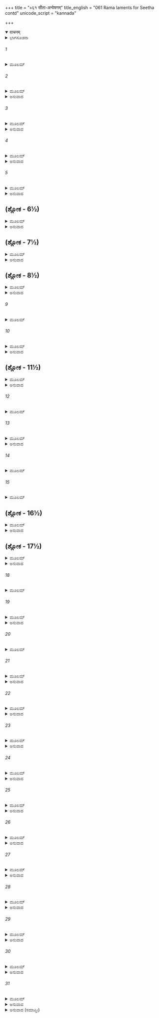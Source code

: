 +++
title = "०६१ सीता-अन्वेषणम्"
title_english = "061 Rama laments for Seetha contd"
unicode_script = "kannada"

+++
<details open><summary>वाचनम्</summary>

<div class="audioEmbed"  caption="श्रीराम-हरिसीताराममूर्ति-घनपाठिभ्यां वचनम्" src="https://archive.org/download/Ramayana-recitation-Sriram-harisItArAmamUrti-Ghanapaati-v2/Kanda_3/Kanda_3_ARK-061-Sitaa_Anveshanam.mp3"></div>
</details>



<details><summary>ಭಾಗಸೂಚನಾ</summary>

ಶ್ರೀರಾಮ ಲಕ್ಷ್ಮಣರಿಂದ ಪುನಃ ಸೀತೆಯ ಅನ್ವೇಷಣೆ, ಶ್ರೀರಾಮನ ವಿಲಾಪ
</details>

###### 1


<details><summary>ಮೂಲಮ್</summary>

ದೃಷ್ಟ್ವಾಽಽಶ್ರಮಪದಂ ಶೂನ್ಯಂ ರಾಮೋ ದಶರಥಾತ್ಮಜಃ ।  
ರಹಿತಾಂ ಪರ್ಣಶಾಲಾಂ ಚ ಪ್ರವಿದ್ಧಾನ್ಯಾಸನಾನಿ ಚ ॥
</details>

###### 2


<details><summary>ಮೂಲಮ್</summary>

ಅದೃಷ್ಟ್ವಾ ತತ್ರ ವೈದೇಹೀಂ ಸಂನಿರೀಕ್ಷ್ಯ ಚ ಸರ್ವಶಃ ।  
ಉವಾಚ ರಾಮಃ ಪ್ರಾಕ್ರುಶ್ಯ ಪ್ರಗೃಹ್ಯ ರುಚಿರೌ ಭುಜೌ ॥
</details>

<details><summary>ಅನುವಾದ</summary>

ಎಲ್ಲೆಡೆ ಹುಡುಕಿ ಶ್ರೀರಾಮನು ಲಕ್ಷ್ಮಣನೊಡನೆ ಪುನಃ ಆಶ್ರಮಕ್ಕೆ ಬಂದಾಗಲೂ ಪರ್ಣಶಾಲೆಯು ಶೂನ್ಯವಾಗಿತ್ತು. ಸೀತೆಯು ಇರಲಿಲ್ಲ. ಆಸನಗಳೆಲ್ಲ ಅಸ್ತವ್ಯಸ್ತವಾಗಿ ಬಿದ್ದಿದ್ದವು. ಆಶ್ರಮದ ಎಲ್ಲಕಡೆ ದಿಟ್ಟಿಸಿನೋಡಿದರೂ ವೈದೇಹಿಯು ಕಾಣದಿದ್ದಾಗ ಶ್ರೀರಾಮನು ತನ್ನ ಸುಂದರ ಭುಜಗಳನ್ನೆತ್ತಿ ಸೀತಾ-ಸೀತಾ ಎಂದು ಜೋರಾಗಿ ಕರೆಯುತ್ತಾ ಲಕ್ಷ್ಮಣನಲ್ಲಿ ಹೇಳಿದನು.॥1-2॥
</details>

###### 3


<details><summary>ಮೂಲಮ್</summary>

ಕ್ವ ನು ಲಕ್ಷ್ಮಣ ವೈದೇಹೀ ಕಂ ವಾ ದೇಶಮಿತೋ ಗತಾ ।  
ಕೇನಾಹೃತಾ ವಾ ಸೌಮಿತ್ರೇ ಭಕ್ಷಿತಾ ಕೇನ ವಾ ಪ್ರಿಯಾ ॥
</details>

<details><summary>ಅನುವಾದ</summary>

ತಮ್ಮ ಲಕ್ಷ್ಮಣ! ವೈದೇಹಿ ಎಲ್ಲಿರುವಳು? ಇಲ್ಲಿಂದ ಯಾವ ದೇಶಕ್ಕೆ ಹೋದಳು? ಸುಮಿತ್ರಾನಂದನ! ನನ್ನ ಪ್ರಿಯೆ ಸೀತೆಯನ್ನು ಯಾರು ಕದ್ದುಕೊಂಡು ಹೋದರು? ಅಥವಾ ಯಾವ ರಾಕ್ಷಸನು ತಿಂದುಹಾಕಿದನು.॥3॥
</details>

###### 4


<details><summary>ಮೂಲಮ್</summary>

ವೃಕ್ಷೇಣಾವಾರ್ಯ ಯದಿ ಮಾಂ ಸೀತೇ ಹಸಿತುಮಿಚ್ಛಸಿ ।  
ಅಲಂ ತೇ ಹಸಿತೇನಾದ್ಯ ಮಾಂ ಭಜಸ್ವ ಸುದುಃಖಿತಮ್ ॥
</details>

<details><summary>ಅನುವಾದ</summary>

(ಮತ್ತೆ ಅವನು ಸೀತೆಯನ್ನು ಸಂಬೋಧಿಸುತ್ತಾ) ಸೀತೇ! ನೀನು ಮರಗಳ ಮರೆಯಲ್ಲಿ ಅಡಗಿದ್ದು ನನ್ನೊಂದಿಗೆ ವಿನೋದ ಮಾಡುತ್ತಿದ್ದರೆ ಈ ಸಮಯ ಸರಿಯಲ್ಲ, ನಾನು ಬಹಳ ದುಃಖಿತನಾಗಿದ್ದನೆ. ನನ್ನ ಬಳಿಗೆ ಬಾ.॥4॥
</details>

###### 5


<details><summary>ಮೂಲಮ್</summary>

ಯೈಃ ಪರಿಕ್ರೀಡಸೇ ಸೀತೇ ವಿಶ್ವಸ್ತೈರ್ಮೃಗಪೋತಕೈಃ ।  
ಏತೇ ಹೀನಾಸ್ತ್ವಯಾ ಸೌಮ್ಯೇ ಧ್ಯಾಯಂತ್ಯಸ್ರಾವಿಲೇಕ್ಷಣಾಃ ॥
</details>

<details><summary>ಅನುವಾದ</summary>

ಸೌಮ್ಯಳಾದ ಸೀತೇ! ನೀನು ಅಪಾರ ವಿಶ್ವಾಸವನ್ನಿಟ್ಟಿದ್ದ ಈ ಜಿಂಕೆಮರಿಗಳೊಂದಿಗೆ ನೀನು ಆಟವಾಡುತ್ತಿದ್ದೆಯಲ್ಲ? ಅವು ಇಂದು ನೀನಿಲ್ಲದೆ ದುಃಖಿಯಾಗಿ ಕಣ್ಣೀರು ಸುರಿಸುತ್ತಾ ಚಿಂತಿತವಾಗಿವೆ.॥5॥
</details>

## (ಶ್ಲೋಕ - 6½)


<details><summary>ಮೂಲಮ್</summary>

ಸೀತಯಾ ರಹಿತೋಽಹಂ ವೈ ನ ಹಿ ಜೀವಾಮಿ ಲಕ್ಷ್ಮಣ ।  
ವೃತಂ ಶೋಕೇನ ಮಹತಾ ಸೀತಾಹರಣಜೇನ ಮಾಮ್ ॥  
ಪರಲೋಕೇ ಮಹಾರಾಜೋ ನೂನಂ ದ್ರಕ್ಷ್ಯತಿ ಮೇ ಪಿತಾ ।
</details>

<details><summary>ಅನುವಾದ</summary>

ಲಕ್ಷ್ಮಣ! ಸೀತೆಯಿಲ್ಲದೆ ನಾನು ಬದುಕಿರಲಾರೆ, ಸೀತಾಪಹಾರದ ಮಹಾಶೋಕವು ನನ್ನನ್ನು ಆವರಿಸಿಕೊಂಡಿದೆ. ನಿಶ್ಚಯವಾಗಿ ಈಗ ಪರಲೋಕದಲ್ಲಿ ಇರುವ ನನ್ನ ತಂದೆಯು ನನ್ನನ್ನು ನೋಡುವರು.॥6½॥
</details>

## (ಶ್ಲೋಕ - 7½)


<details><summary>ಮೂಲಮ್</summary>

ಕಥಂ ಪ್ರತಿಜ್ಞಾಂ ಸಂಶ್ರುತ್ಯ ಮಯಾ ತ್ವಮಭಿಯೋಜಿತಃ ॥  
ಅಪೂರಯಿತ್ವಾ ತಂ ಕಾಲಂ ಮತ್ಸಕಾಶಮಿಹಾಗತಃ ।
</details>

<details><summary>ಅನುವಾದ</summary>

ಅವರು ನನ್ನನ್ನು ನಿಂದಿಸುತ್ತಾ ಹೇಳುವರು - ನಾನಾದರೋ ನಿನಗೆ ವನವಾಸಕ್ಕಾಗಿ ಆಜ್ಞಾಪಿಸಿದ್ದೆ. ನೀನೂ ಕೂಡ ಅಲ್ಲಿರಲು ಪ್ರತಿಜ್ಞೆಮಾಡಿದ್ದೆ. ಮತ್ತೆ ಅಷ್ಟು ಸಮಯ ಅಲ್ಲಿರದೆ ಪ್ರತಿಜ್ಞೆಯನ್ನು ಪೂರ್ಣಗೊಳಿಸದೆಯೇ ಇಲ್ಲಿಗೆ ಏಕೆ ಬಂದೆ.॥7½॥
</details>

## (ಶ್ಲೋಕ - 8½)


<details><summary>ಮೂಲಮ್</summary>

ಕಾಮವೃತ್ತಮನಾರ್ಯಂ ವಾ ಮೃಷಾವಾದಿನಮೇವ ಚ ॥  
ಧಿಕ್ತ್ವಾಮಿತಿ ಪರೇ ಲೋಕೇ ವ್ಯಕ್ತಂ ವಕ್ಷ್ಯತಿ ಮೇ ಪಿತಾ ।
</details>

<details><summary>ಅನುವಾದ</summary>

ನಿನ್ನಂತಹ ಸ್ವೇಚ್ಛಾಚಾರೀ, ಅನಾರ್ಯ, ಮಿಥ್ಯಾವಾದಿಗೆ ಧಿಕ್ಕಾರವಿರಲಿ. ಹೀಗೆ ಪರಲೋಕದಲ್ಲಿ ತಂದೆಯವರು ನನ್ನನ್ನು ಖಂಡಿತವಾಗಿ ಕೇಳುವರು.॥8½॥
</details>

###### 9


<details><summary>ಮೂಲಮ್</summary>

ವಿವಶಂ ಶೋಕಸಂತಪ್ತಂ ದೀನಂ ಭಗ್ನಮನೋರಥಮ್ ॥
</details>

###### 10


<details><summary>ಮೂಲಮ್</summary>

ಮಾಮಿಹೋತ್ಸೃಜ್ಯ ಕರುಣಂ ಕೀರ್ತಿರ್ನರಮಿವಾನೃಜುಮ್ ।  
ಕ್ವ ಗಚ್ಛಸಿ ವರಾರೋಹೇ ಮಾ ಮೋತ್ಸೃಜ ಸುಮಧ್ಯಮೇ ॥
</details>

<details><summary>ಅನುವಾದ</summary>

ವರಾರೋಹೆ! ಸೀತೇ! ನಾನು ವಿವಶ, ಶೋಕಸಂತಪ್ತ, ದೀನ, ಭಗ್ನಮನೋರಥನಾಗಿ ಕರುಣಾಜನಕ ಅವಸ್ಥೆಯಲ್ಲಿ ಬಿದ್ದಿರುವೆನು. ಕುಟಿಲ ಮನುಷ್ಯನನ್ನು ಕೀರ್ತಿಯು ತ್ಯಜಿಸುವಂತೆಯೇ ನೀನು ಇಲ್ಲಿ ನನ್ನನ್ನು ಬಿಟ್ಟು ಎಲ್ಲಿಗೆ ಹೊರಟು ಹೋಗಿರುವೆ? ನನ್ನನ್ನು ಬಿಟ್ಟು ಹೋಗಬೇಡ, ಬಿಟ್ಟು ಹೋಗಬೇಡ.॥9-10॥
</details>

## (ಶ್ಲೋಕ - 11½)


<details><summary>ಮೂಲಮ್</summary>

ತ್ವಯಾ ವಿರಹಿತಶ್ಚಾಹಂ ತ್ಯಕ್ಷ್ಯೇ ಜೀವಿತಮಾತ್ಮನಃ ।  
ಇತೀವ ವಿಲಪನ್ರಾಮಃ ಸೀತಾದರ್ಶನಲಾಲಸಃ ॥  
ನ ದದರ್ಶ ಸುದುಃಖಾರ್ತೋ ರಾಘವೋ ಜನಕಾತ್ಮಜಾಮ್ ।
</details>

<details><summary>ಅನುವಾದ</summary>

ನಿನ್ನ ವಿಯೋಗದಲ್ಲಿ ನಾನು ಪ್ರಾಣ ತ್ಯಾಗ ಮಾಡುವೆನು. ಹೀಗೆ ಅತ್ಯಂತ ದುಃಖಿತನಾಗಿ ವಿಲಾಪಿಸುತ್ತಿರುವ ರಘುಕುಲನಂದನ ಶ್ರೀರಾಮನು ಸೀತೆಯ ದರ್ಶನಕ್ಕಾಗಿ ಅತ್ಯಂತ ಉತ್ಕಂಠಿತನಾದವನು, ಆದರೂ ಅವನಿಗೆ ಜಾನಕಿಯು ಕಂಡುಬಂದಿಲ್ಲ.॥11½॥
</details>

###### 12


<details><summary>ಮೂಲಮ್</summary>

ಅನಾಸಾದಯಮಾನಂ ತಂ ಸೀತಾಂ ಶೋಕಪರಾಯಣಮ್ ॥
</details>

###### 13


<details><summary>ಮೂಲಮ್</summary>

ಪಂಕಮಾಸಾದ್ಯ ವಿಪುಲಂ ಸೀದಂತಮಿವ ಕುಂಜರಮ್ ।  
ಲಕ್ಷ್ಮಣೋ ರಾಮಮತ್ಯರ್ಥಮುವಾಚ ಹಿತಕಾಮ್ಯಯಾ ॥
</details>

<details><summary>ಅನುವಾದ</summary>

ಭಾರೀ ಕೆಸರಿನಲ್ಲಿ ಸಿಕ್ಕಿಹಾಕಿಕೊಂಡು ಕಷ್ಟಪಡುತ್ತಿರುವ ಆನೆಯಂತೆ ಸೀತೆಯನ್ನು ಪಡೆಯದೆ ಅತ್ಯಂತ ಶೋಕದಲ್ಲಿ ಮುಳುಗಿದ ಶ್ರೀರಾಮನ ಹಿತದ ಕಾಮನೆಯಿಂದ ಲಕ್ಷ್ಮಣನು ಅವನಲ್ಲಿ ಹೀಗೆ ಹೇಳಿದನು.॥12-13॥
</details>

###### 14


<details><summary>ಮೂಲಮ್</summary>

ಮಾ ವಿಷಾದಂ ಮಹಾಬುದ್ಧೇ ಕುರು ಯತ್ನಂ ಮಯಾ ಸಹ ।  
ಇದಂ ಗಿರಿವರಂ ವೀರ ಬಹುಕಂದರಶೋಭಿತಮ್ ॥
</details>

###### 15


<details><summary>ಮೂಲಮ್</summary>

ಪ್ರಿಯಕಾನನ ಸಂಚಾರಾ ವನೋನ್ಮತ್ತಾ ಚ ಮೈಥಿಲೀ ।  
ಸಾ ವನಂ ವಾ ಪ್ರವಿಷ್ಟಾ ಸ್ಯಾನ್ನಲಿನೀಂ ವಾ ಸುಪುಷ್ಟಿತಾಮ್ ॥
</details>

## (ಶ್ಲೋಕ - 16½)


<details><summary>ಮೂಲಮ್</summary>

ಸರಿತಂ ವಾಪಿ ಸಂಪ್ರಾಪ್ತಾ ಮೀನವಂಜುಲಸೇವಿತಾಮ್ ।  
ವಿತ್ರಾಸಯಿತುಕಾಮಾ ವಾ ಲೀನಾ ಸ್ಯಾತ್ಕಾನನೇ ಕ್ವಚಿತ್ ॥  
ಜಿಜ್ಞಾಸಮಾನಾ ವೈದೇಹೀ ತ್ವಾಂ ಮಾಂ ಚ ಪುರುಷರ್ಷಭ ।
</details>

<details><summary>ಅನುವಾದ</summary>

ಮಹಾಬಾಹೋ! ನೀನು ವಿಷಾದಪಡಬೇಡ, ನನ್ನೊಂದಿಗೆ ಸೀತೆಯನ್ನು ಹುಡುಕಲು ಪ್ರಯತ್ನಿಸು. ವೀರವರನೇ! ಎದುರಿಗೆ ಅನೇಕ ಗುಹೆಗಳಿಂದ ಕೂಡಿದ ಎತ್ತರವಾದ ಪರ್ವತವು ಕಂಡು ಬರುತ್ತಿದೆಯಲ್ಲ, ಮಿಥಿಲೇಶಕುಮಾರಿಗೆ ವನದಲ್ಲಿ ತಿರುಗಾಡುವುದು ಪ್ರಿಯವಾಗಿತ್ತು. ಆದ್ದರಿಂದ ವನಕ್ಕೆ ಹೋಗಿರಬಹುದು, ಅಥವಾ ಸುಂದರ ಕಮಲಪುಷ್ಪಗಳಿಂದ ತುಂಬಿದ ಈ ಸರೋವರದ ಬಳಿಗೆ ಅಥವಾ ಬೆಟ್ಟಗಳಿಂದ ಸುಶೋಭಿತ ನದಿಯ ತೀರಕ್ಕೆ ಹೋಗಿರಬಹುದು. ಪುರುಷ ಪ್ರವರ! ನಮ್ಮನ್ನು ಹೆದರಿಸಲು ಅಥವಾ ನಾವಿಬ್ಬರು ಹೆದರುತ್ತೇವೊ ಇಲ್ಲವೋ ಎಂಬುದನ್ನು ನೋಡಲು ಕಾಡಿನಲ್ಲಿ ಎಲ್ಲಾದರೂ ಅಡಗಿರಬಹುದು.॥14-16½॥
</details>

## (ಶ್ಲೋಕ - 17½)


<details><summary>ಮೂಲಮ್</summary>

ತಸ್ಯಾ ಹ್ಯನ್ವೇಷಣೇ ಶ್ರೀಮನ್ ಕ್ಷಿಪ್ರಮೇವ ಯತಾವಹೇ ॥  
ವನಂ ಸರ್ವಂ ವಿಚಿನುವೋ ಯತ್ರ ಸಾ ಜನಕಾತ್ಮಜಾ ।
</details>

<details><summary>ಅನುವಾದ</summary>

ಆದ್ದರಿಂದ ಶ್ರೀಮಾನ್ ರಾಮ! ವನದಲ್ಲಿ ಇಲ್ಲೇ ಎಲ್ಲಾದರೂ ಜಾನಕಿಯು ಇರುವ ಸಂಭವವಿದೆ. ಆ ಎಲ್ಲ ಸ್ಥಾನಗಳನ್ನು ನಾವಿಬ್ಬರೂ ಬೇಗನೇ ಆಕೆಯನ್ನು ಹುಡುಕಲು ಪ್ರಯತ್ನಿಸೋಣ.॥17½॥
</details>

###### 18


<details><summary>ಮೂಲಮ್</summary>

ಮನ್ಯಸೇ ಯದಿ ಕಾಕುತ್ಸ್ಥ ಮಾ ಸ್ಮ ಶೋಕೇ ಮನಃ ಕೃಥಾಃ ॥
</details>

###### 19


<details><summary>ಮೂಲಮ್</summary>

ಏವಮುಕ್ತಃ ಸೌಹಾರ್ದಾಲ್ಲಕ್ಷ್ಮಣೇನ ಸಮಾಹಿತಃ ।  
ಸಹ ಸೌಮಿತ್ರಿಣಾ ರಾಮೋ ವಿಚೇತುಮುಪಚಕ್ರಮೇ ॥
</details>

<details><summary>ಅನುವಾದ</summary>

ರಘುನಂದನ! ನನ್ನ ಮಾತು ನಿನಗೆ ಸರಿಕಂಡರೆ ನೀನು ಶೋಕವನ್ನು ಬಿಡು. ಲಕ್ಷ್ಮಣನು ಈ ಪ್ರಕಾರ ಸೌಹಾರ್ದತೆಯಿಂದ ಸಮಜಾಯಿಸಿದಾಗ ಶ್ರೀರಾಮದಂದ್ರನು ಎಚ್ಚರಗೊಂಡು, ಅವನು ಸುಮಿತ್ರಾನಂದನನ ಜೊತೆಗೆ ಸೀತೆಯನ್ನು ಹುಡುಕಲು ಪ್ರಾರಂಭಿಸಿದನು.॥18-19॥
</details>

###### 20


<details><summary>ಮೂಲಮ್</summary>

ತೌ ವನಾನಿ ಗಿರೀಂಶ್ಚೈವ ಸರಿತಶ್ಚ ಸರಾಂಸಿ ಚ ।  
ನಿಖಿಲೇನ ವಿಚಿನ್ವಂತೌ ಸೀತಾಂ ದಶರಥಾತ್ಮಜೌ ॥
</details>

###### 21


<details><summary>ಮೂಲಮ್</summary>

ತಸ್ಯ ಶೈಲಸ್ಯ ಸಾನೂನಿ ಶಿಲಾಶ್ಚ ಶಿಖರಾಣಿ ಚ ।  
ನಿಖಿಲೇನ ವಿಚಿನ್ವಂತೌ ನೈವ ತಾಮಭಿಜಗ್ಮತುಃ ॥
</details>

<details><summary>ಅನುವಾದ</summary>

ದಶರಥನ ಆ ಪುತ್ರರಿಬ್ಬರೂ ಸೀತೆಯನ್ನು ಹುಡುಕುತ್ತಾ ವನಗಳಲ್ಲಿ, ಪರ್ವತಗಳಲ್ಲಿ, ನದಿಗಳಲ್ಲಿ, ಸರೋವರದ ತೀರಗಳಲ್ಲಿ ಸುತ್ತುತ್ತಾ ಪೂರ್ಣ ಪ್ರಯತ್ನದೊಂದಿಗೆ ಅರಸಿದರು. ಆ ಪರ್ವತ ಶಿಖರಗಳಲ್ಲಿ, ಬಂಡೆಗಳ ನಡುವೆ ಚೆನ್ನಾಗಿ ಹುಡುಕಿದರು. ಆದರೆ ಎಲ್ಲಿಯೂ ಆಕೆಯ ಸುಳಿವು ಸಿಗಲಿಲ್ಲ.॥20-21॥
</details>

###### 22


<details><summary>ಮೂಲಮ್</summary>

ವಿಚಿತ್ಯ ಸರ್ವತಃ ಶೈಲಂ ರಾಮೋ ಲಕ್ಷ್ಮಣಮಬ್ರವೀತ್ ।  
ನೇಹ ಪಶ್ಯಾಮಿ ಸೌಮಿತ್ರೇ ವೈದೇಹೀಂ ಪರ್ವತೇ ಶುಭಾಮ್ ॥
</details>

<details><summary>ಅನುವಾದ</summary>

ಪರ್ವತದ ಎಲ್ಲೆಡೆ ಹುಡುಕಿ ಶ್ರೀರಾಮನು ಲಕ್ಷ್ಮಣನಲ್ಲಿ ಹೇಳಿದನು - ಸೌಮಿತ್ರಿಯೇ! ಈ ಪರ್ವತದಲ್ಲಾದರೋ ನಾನು ಸುಂದರ ವೈದೇಹಿಯನ್ನು ನೋಡಿಲ್ಲ.॥22॥
</details>

###### 23


<details><summary>ಮೂಲಮ್</summary>

ತತೋ ದುಃಖಾಭಿಸಂತಪ್ತೋ ಲಕ್ಷ್ಮಣೋ ವಾಕ್ಯಮಬ್ರವೀತ್ ।  
ವಿಚರನ್ದಂಡಕಾರಣ್ಯಂ ಭ್ರಾತರಂ ದೀಪ್ತತೇಜಸಮ್ ॥
</details>

<details><summary>ಅನುವಾದ</summary>

ದುಃಖದಿಂದ ಸಂತಪ್ತನಾದ ಲಕ್ಷ್ಮಣನು ದಂಡಕಾರಣ್ಯದಲ್ಲಿ ಅಲೆಯುತ್ತಾ ಉದ್ದೀಪ್ತ ತೇಜಸ್ವೀ ತನ್ನಣ್ಣನಲ್ಲಿ ಹೀಗೆಂದನು .॥23॥
</details>

###### 24


<details><summary>ಮೂಲಮ್</summary>

ಪ್ರಾಪ್ಸ್ಯಸೇ ತ್ವಂ ಮಹಾಪ್ರಾಜ್ಞ ಮೈಥಿಲೀಂ ಜನಕಾತ್ಮಜಾಮ್ ।  
ಯಥಾ ವಿಷ್ಣುರ್ಮಹಾಬಾಹುರ್ಬಲಿಂ ಬದ್ಧ್ವಾ ಮಹೀಮಿಮಾಮ್ ॥
</details>

<details><summary>ಅನುವಾದ</summary>

ಮಹಾಮತೇ! ಮಹಾಬಾಹು ಭಗವಾನ್ ವಿಷ್ಣು ಬಲಿರಾಜನನ್ನು ಬಂಧಿಸಿ ಈ ಪೃಥಿವಿಯನ್ನು ಪಡೆದಂತೆಯೇ, ನೀವೂ ಕೂಡ ಮಿಥಿಲೇಶ ಕುಮಾರಿ ಜಾನಕಿಯನ್ನು ಪಡೆಯುವಿರಿ.॥24॥
</details>

###### 25


<details><summary>ಮೂಲಮ್</summary>

ಏವಮುಕ್ತಸ್ತು ಸೌಹಾರ್ದಾಲಕ್ಷ್ಮಣೇನ ಸ ರಾಘವಃ ।  
ಉವಾಚ ದೀನಯಾ ವಾಚಾ ದುಃಖಾಭಿಹತಚೇತನಃ ॥
</details>

<details><summary>ಅನುವಾದ</summary>

ವೀರ ಲಕ್ಷ್ಮಣನು ಹೀಗೆ ಹೇಳಿದಾಗ ದುಃಖದಿಂದ ವ್ಯಾಕುಲಚಿತ್ತನಾದ ಶ್ರೀರಾಮನು ದೀನವಾಣಿಯಿಂದ ಇಂತೆಂದನು.॥25॥
</details>

###### 26


<details><summary>ಮೂಲಮ್</summary>

ವನಂ ಸುವಿಚಿತಂ ಸರ್ವಂ ಪದ್ಮಿನ್ಯಃ ಫುಲ್ಲಪಂಕಜಾಃ ।  
ಗಿರಿಶ್ಚಾಯಂ ಮಹಾಪ್ರಾಜ್ಞ ಬಹುಕಂದರನಿರ್ಝರಃ ।  
ನಹಿ ಪಶ್ಯಾಮಿ ವೈದೇಹೀಂ ಪ್ರಾಣೇಭ್ಯೋಽಪಿ ಗರೀಯಸೀಮ್ ॥
</details>

<details><summary>ಅನುವಾದ</summary>

ಮಹಾಪ್ರಾಜ್ಞ ಲಕ್ಷ್ಮಣ! ನಾನು ಇಡೀ ವನವನ್ನು ಹುಡುಕಿದೆ. ಅರಳಿದ ಕಮಲಗಳಿಂದ ತುಂಬಿದ ಸರೋವರಗಳನ್ನು ನೋಡಿ ಬಿಟ್ಟೆ. ಅನೇಕ ಗುಹೆಗಳಿಂದ, ಜಲಪಾತಗಳಿಂದ ಸುಶೋಭಿತ ಈ ಪರ್ವತವನ್ನೂ ಪೂರಾ ಹುಡುಕಿಬಿಟ್ಟೆ ಆದರೆ ನನಗೆ ನನ್ನ ಪ್ರಾಣಕ್ಕಿಂತಲೂ ಪ್ರಿಯಳಾದ ವೈದೇಹಿಯು ಎಲ್ಲಿಯೂ ಕಂಡುಬಂದಿಲ್ಲ.॥26॥
</details>

###### 27


<details><summary>ಮೂಲಮ್</summary>

ಏವಂ ಸ ವಿಲಪನ್ ರಾಮಃ ಸೀತಾಹರಣಕರ್ಶಿತಃ ।  
ದೀನಃ ಶೋಕಸಮಾವಿಷ್ಟೋ ಮುಹೂರ್ತಂ ವಿಹ್ವಲೋಽಭವತ್ ॥
</details>

<details><summary>ಅನುವಾದ</summary>

ಈ ಪ್ರಕಾರ ಸೀತಾಪಹರಣದ ಕಷ್ಟದಿಂದ ಪೀಡಿತನಾಗಿ, ವಿಲಾಪಿಸುತ್ತಿರುವ ಶ್ರೀರಾಮಚಂದ್ರನು ದೀನ ಮತ್ತು ಶೋಕಮಗ್ನನಾಗಿ ಎರಡುಗಳಿಗೆ ಅತ್ಯಂತ ದುಃಖಿತನಾಗಿದ್ದನು.॥27॥
</details>

###### 28


<details><summary>ಮೂಲಮ್</summary>

ಸ ವಿಹ್ವಲಿತಸರ್ವಾಂಗೋ ಗತಬುದ್ಧಿರ್ವಿಚೇತನಃ ।  
ವಿಷಸಾದಾತುರೋ ದೀನೋ ನಿಃಶ್ವಸ್ಯಾಶೀತಮಾಯತಮ್ ॥
</details>

<details><summary>ಅನುವಾದ</summary>

ಅವನ ಶರೀರವೆಲ್ಲ ಶಿಥಿಲವಾಯಿತು, ಬುದ್ಧಿಯು ಕೆಲಸ ಮಾಡದಾಯಿತು, ಚೈತನ್ಯ ಉಡುಗಿದಂತಾಯಿತು, ಅವನು ಬಿಗಿಯುಸಿರು ಬಿಡುತ್ತಾ ದೀರ್ಘವಾಗಿ ನಿಟ್ಟುಸಿರುಬಿಡುತ್ತಾ ವಿಷಾದದಲ್ಲಿ ಮುಳುಗಿದನು.॥28॥
</details>

###### 29


<details><summary>ಮೂಲಮ್</summary>

ಬಹುಶಃ ಸ ತು ನೀಃಶ್ವಸ್ಯ ರಾಮೋ ರಾಜೀವಲೋಚನಃ ।  
ಹಾ ಪ್ರಿಯೇತಿ ವಿಚುಕ್ರೋಶ ಬಹುಶೋ ಭಾಷ್ಪಗದ್ಗದಃ ॥
</details>

<details><summary>ಅನುವಾದ</summary>

ಪದೇ-ಪದೇ ನಿಟ್ಟುಸಿರು ಬಿಡುತ್ತಾ ಕಮಲನಯನ ಶ್ರೀರಾಮನು ಕಂಬನಿ ತುಂಬಿ ಗದ್ಗದ ವಾಣಿಯಿಂದ ಹಾ ಪ್ರಿಯೇ! ಎಂದು ಹೇಳುತ್ತಾ ಬಹಳವಾಗಿ ಅಳತೊಡಗಿದನು.॥29॥
</details>

###### 30


<details><summary>ಮೂಲಮ್</summary>

ತಂ ಸಾಂತ್ವಯಾಮಾಸ ತತೋ ಲಕ್ಷ್ಮಣಃ ಪ್ರಿಯಬಾಂಧವಮ್ ।  
ಬಹುಪ್ರಕಾರಂ ಶೋಕಾರ್ತಃ ಪ್ರಶ್ರಿತಃ ಪ್ರಶ್ರಿತಾಂಜಲಿಃ ॥
</details>

<details><summary>ಅನುವಾದ</summary>

ಆಗ ಶೋಕವಿಹ್ವಲನಾದ ಲಕ್ಷ್ಮಣನು ವಿನೀತಭಾವದಿಂದ ಕೈ ಮುಗಿದುಕೊಂಡು ತನ್ನ ಪ್ರೀತಿಯ ಅಣ್ಣನಿಗೆ ಅನೇಕ ವಿಧದಿಂದ ಸಾಂತ್ವನ ನೀಡಿದನು.॥30॥
</details>

###### 31


<details><summary>ಮೂಲಮ್</summary>

ಅನಾದೃತ್ಯ ತು ತದ್ವಾಕ್ಯಂ ಲಕ್ಷ್ಮಣೋಷ್ಠಪುಟಚ್ಯುತಮ್ ।  
ಅಪಶ್ಯಂಸ್ತಾಂ ಪ್ರಿಯಾಂ ಸೀತಾಂ ಪ್ರಾಕ್ರೋಶತ್ ಸ ಪುನಃ ಪುನಃ ॥
</details>

<details><summary>ಅನುವಾದ</summary>

ಲಕ್ಷ್ಮಣನು ಆಡಿದ ಮಾತನ್ನು ಆದರಿಸದೆ ಶ್ರೀರಾಮಚಂದ್ರನು ತನ್ನ ಪ್ರಿಯ ಪತ್ನೀ ಸೀತೆಯನ್ನು ನೋಡದಿದ್ದರಿಂದ ಆಕೆಯನ್ನು ಪದೇ-ಪದೇ ಕರೆಯತೊಡಗಿದನು.॥31॥
</details>

<details><summary>ಅನುವಾದ (ಸಮಾಪ್ತಿಃ)</summary>

ಶ್ರೀ ವಾಲ್ಮೀಕಿವಿರಚಿತ ಆರ್ಷರಾಮಾಯಣ ಆದಿಕಾವ್ಯದ ಅರಣ್ಯ ಕಾಂಡದಲ್ಲಿ ಅರವತ್ತೊಂದನೆಯ ಸರ್ಗ ಸಂಪೂರ್ಣವಾಯಿತು.॥61॥
</details>
